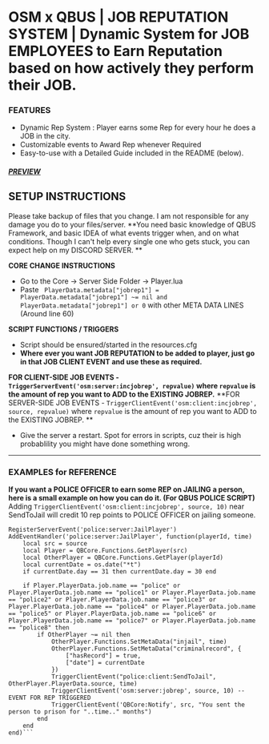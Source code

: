 # OSM x QBUS | JOB REPUTATION SYSTEM | Dynamic System for JOB EMPLOYEES to Earn Reputation based on how actively they perform their JOB. 

### FEATURES 
- Dynamic Rep System : Player earns some Rep for every hour he does a JOB in the city. 
- Customizable events to Award Rep whenever Required 
- Easy-to-use with a Detailed Guide included in the README (below). 

##### [PREVIEW](https://cdn.discordapp.com/attachments/829799717691981854/835178218998726726/unknown.png)
## SETUP INSTRUCTIONS 
Please take backup of files that you change. I am not responsible for any damage you do to your files/server. 
**You need basic knowledge of QBUS Framework, and basic IDEA of what events trigger when, and on what conditions. Though I can't help every single one who gets stuck, you can expect help on my DISCORD SERVER. **

**CORE CHANGE INSTRUCTIONS**
- Go to the Core -> Server Side Folder -> Player.lua
- Paste ```	PlayerData.metadata["jobrep1"] = PlayerData.metadata["jobrep1"] ~= nil and PlayerData.metadata["jobrep1"] or 0``` with other META DATA LINES (Around line 60)

**SCRIPT FUNCTIONS / TRIGGERS**
- Script should be ensured/started in the resources.cfg
- **Where ever you want JOB REPUTATION to be added to player, just go in that JOB CLIENT EVENT and use these as required.**

 **FOR CLIENT-SIDE JOB EVENTS - `TriggerServerEvent('osm:server:incjobrep', repvalue)` where `repvalue` is the amount of rep you want to ADD to the EXISTING JOBREP.**
**FOR SERVER-SIDE JOB EVENTS - `TriggerClientEvent('osm:client:incjobrep', source, repvalue)` where `repvalue` is the amount of rep you want to ADD to the EXISTING JOBREP. **

- Give the server a restart. Spot for errors in scripts, cuz their is high probablility you might have done something wrong. 

---

### EXAMPLES for REFERENCE

**If you want a POLICE OFFICER to earn some REP on JAILING a person, here is a small example on how you can do it. (For QBUS POLICE SCRIPT)**
Adding `TriggerClientEvent('osm:client:incjobrep', source, 10)` near SendToJail will credit 10 rep points to POLICE OFFICER on jailing someone. 
```
RegisterServerEvent('police:server:JailPlayer')
AddEventHandler('police:server:JailPlayer', function(playerId, time)
    local src = source
    local Player = QBCore.Functions.GetPlayer(src)
    local OtherPlayer = QBCore.Functions.GetPlayer(playerId)
    local currentDate = os.date("*t")
    if currentDate.day == 31 then currentDate.day = 30 end

    if Player.PlayerData.job.name == "police" or Player.PlayerData.job.name == "police1" or Player.PlayerData.job.name == "police2" or Player.PlayerData.job.name == "police3" or Player.PlayerData.job.name == "police4" or Player.PlayerData.job.name == "police5" or Player.PlayerData.job.name == "police6" or Player.PlayerData.job.name == "police7" or Player.PlayerData.job.name == "police8" then
        if OtherPlayer ~= nil then
            OtherPlayer.Functions.SetMetaData("injail", time)
            OtherPlayer.Functions.SetMetaData("criminalrecord", {
                ["hasRecord"] = true,
                ["date"] = currentDate
            })
            TriggerClientEvent("police:client:SendToJail", OtherPlayer.PlayerData.source, time)
            TriggerClientEvent('osm:server:jobrep', source, 10) -- EVENT FOR REP TRIGGERED
            TriggerClientEvent('QBCore:Notify', src, "You sent the person to prison for "..time.." months")
        end
    end
end)```
